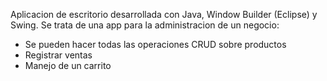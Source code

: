 Aplicacion de escritorio desarrollada con Java, Window Builder (Eclipse) y Swing. 
Se trata de una app para la administracion de un negocio: 
  - Se pueden hacer todas las operaciones CRUD sobre productos
  - Registrar ventas
  - Manejo de un carrito    
